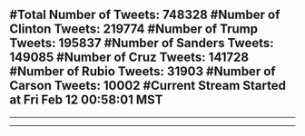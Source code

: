 #Total Number of Tweets: 748328 
#Number of Clinton Tweets: 219774
#Number of Trump Tweets: 195837
#Number of Sanders Tweets: 149085
#Number of Cruz Tweets: 141728
#Number of Rubio Tweets: 31903
#Number of Carson Tweets: 10002
#Current Stream Started at Fri Feb 12 00:58:01 MST
---
---
---

